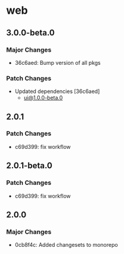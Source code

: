 # web

## 3.0.0-beta.0

### Major Changes

- 36c6aed: Bump version of all pkgs

### Patch Changes

- Updated dependencies [36c6aed]
  - ui@1.0.0-beta.0

## 2.0.1

### Patch Changes

- c69d399: fix workflow

## 2.0.1-beta.0

### Patch Changes

- c69d399: fix workflow

## 2.0.0

### Major Changes

- 0cb8f4c: Added changesets to monorepo
